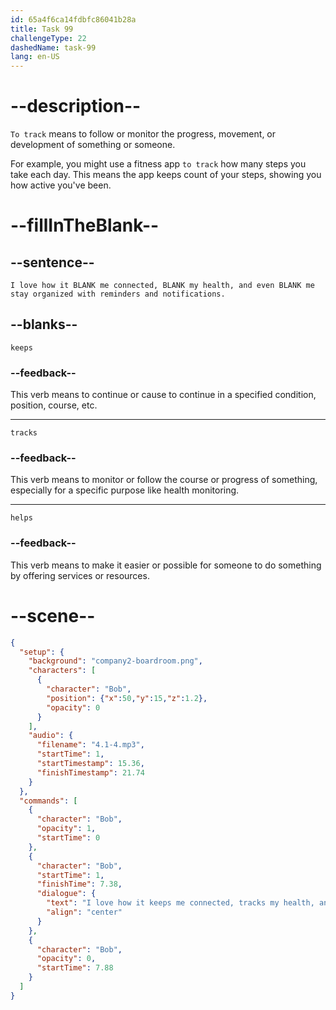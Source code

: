 ```yaml
---
id: 65a4f6ca14fdbfc86041b28a
title: Task 99
challengeType: 22
dashedName: task-99
lang: en-US
---
```


<!-- (Audio) Bob: I love how it keeps me connected, tracks my health, and even helps me stay organized with reminders and notifications. -->

# --description--

`To track` means to follow or monitor the progress, movement, or development of something or someone. 

For example, you might use a fitness app `to track` how many steps you take each day. This means the app keeps count of your steps, showing you how active you've been. 

# --fillInTheBlank--

## --sentence--

`I love how it BLANK me connected, BLANK my health, and even BLANK me stay organized with reminders and notifications.`

## --blanks--

`keeps`

### --feedback--

This verb means to continue or cause to continue in a specified condition, position, course, etc.

---

`tracks`

### --feedback--

This verb means to monitor or follow the course or progress of something, especially for a specific purpose like health monitoring.

---

`helps`

### --feedback--

This verb means to make it easier or possible for someone to do something by offering services or resources.

# --scene--

```json
{
  "setup": {
    "background": "company2-boardroom.png",
    "characters": [
      {
        "character": "Bob",
        "position": {"x":50,"y":15,"z":1.2},
        "opacity": 0
      }
    ],
    "audio": {
      "filename": "4.1-4.mp3",
      "startTime": 1,
      "startTimestamp": 15.36,
      "finishTimestamp": 21.74
    }
  },
  "commands": [
    {
      "character": "Bob",
      "opacity": 1,
      "startTime": 0
    },
    {
      "character": "Bob",
      "startTime": 1,
      "finishTime": 7.38,
      "dialogue": {
        "text": "I love how it keeps me connected, tracks my health, and even helps me stay organized with reminders and notifications.",
        "align": "center"
      }
    },
    {
      "character": "Bob",
      "opacity": 0,
      "startTime": 7.88
    }
  ]
}
```
